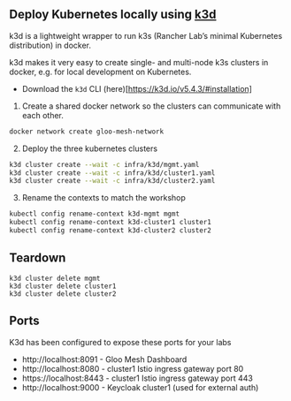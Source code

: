 ## Deploy Kubernetes locally using [k3d](https://k3d.io/)

k3d is a lightweight wrapper to run k3s (Rancher Lab’s minimal Kubernetes distribution) in docker.

k3d makes it very easy to create single- and multi-node k3s clusters in docker, e.g. for local development on Kubernetes.


* Download the `k3d` CLI (here)[https://k3d.io/v5.4.3/#installation]


1. Create a shared docker network so the clusters can communicate with each other.

```sh
docker network create gloo-mesh-network
```

2. Deploy the three kubernetes clusters

```sh
k3d cluster create --wait -c infra/k3d/mgmt.yaml
k3d cluster create --wait -c infra/k3d/cluster1.yaml
k3d cluster create --wait -c infra/k3d/cluster2.yaml
```

3. Rename the contexts to match the workshop

```sh
kubectl config rename-context k3d-mgmt mgmt
kubectl config rename-context k3d-cluster1 cluster1
kubectl config rename-context k3d-cluster2 cluster2
```


## Teardown

```
k3d cluster delete mgmt
k3d cluster delete cluster1
k3d cluster delete cluster2
```

## Ports

K3d has been configured to expose these ports for your labs

* http://localhost:8091 - Gloo Mesh Dashboard
* http://localhost:8080 - cluster1 Istio ingress gateway port 80
* https://localhost:8443 - cluster1 Istio ingress gateway port 443
* http://localhost:9000 - Keycloak cluster1 (used for external auth)
